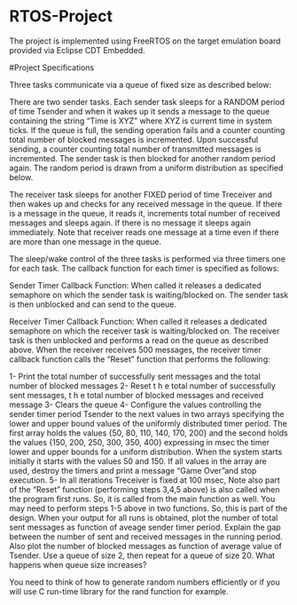 # RTOS-Project
The project is implemented using FreeRTOS on the target emulation board provided via Eclipse CDT
Embedded.

#Project Specifications 

Three tasks communicate via a queue of fixed size as described below:

There are two sender tasks. Each sender task sleeps for a RANDOM period of time Tsender and when it 
wakes up it sends a message to the queue containing the string “Time is XYZ” where XYZ is current time in 
system ticks. If the queue is full, the sending operation fails and a counter counting total number of blocked 
messages is incremented. Upon successful sending, a counter counting total number of transmitted messages 
is incremented. The sender task is then blocked for another random period again. The random period is 
drawn from a uniform distribution as specified below. 

The receiver task sleeps for another FIXED period of time Treceiver and then wakes up and checks for any 
received message in the queue. If there is a message in the queue, it reads it, increments total number of 
received messages and sleeps again. If there is no message it sleeps again immediately. Note that receiver 
reads one message at a time even if there are more than one message in the queue.

The sleep/wake control of the three tasks is performed via three timers one for each task. The callback
function for each timer is specified as follows:

Sender Timer Callback Function: When called it releases a dedicated semaphore on which the sender task is
waiting/blocked on. The sender task is then unblocked and can send to the queue.

Receiver Timer Callback Function: When called it releases a dedicated semaphore on which the receiver task
is waiting/blocked on. The receiver task is then unblocked and performs a read on the queue as described
above. When the receiver receives 500 messages, the receiver timer callback function calls the “Reset”
function that performs the following:

1- Print the total number of successfully sent messages and the total number of blocked messages
2- Reset t h e total number of successfully sent messages, t h e total number of blocked messages
and received message
3- Clears the queue
4- Configure the values controlling the sender timer period Tsender to the next values in two arrays
specifying the lower and upper bound values of the uniformly distributed timer period. The first array
holds the values {50, 80, 110, 140, 170, 200} and the second holds the values {150, 200, 250, 300, 
350, 400} expressing in msec the timer lower and upper bounds for a uniform distribution. When the 
system starts initially it starts with the values 50 and 150. If all values in the array are used, destroy 
the timers and print a message “Game Over”and stop execution.
5- In all iterations Treceiver is fixed at 100 msec,
Note also part of the “Reset” function (performing steps 3,4,5 above) is also called when the program first 
runs. So, it is called from the main function as well. You may need to perform steps 1-5 above in two 
functions. So, this is part of the design. 
When your output for all runs is obtained, plot the number of total sent messages as function of aveage sender
timer period. Explain the gap between the number of sent and received messages in the running period.
 Also plot the number of blocked messages as function of average value of Tsender.
Use a queue of size 2, then repeat for a queue of size 20. What happens when queue size increases?

You need to think of how to generate random numbers efficiently or if you will use C run-time library for the 
rand function for example.
